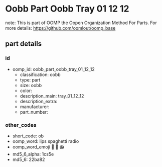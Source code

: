 # Oobb Part Oobb Tray 01 12 12  

note: This is part of OOMP the Oopen Organization Method For Parts. For more details: https://github.com/oomlout/oomp_base

##  part details





### id
* oomp_id: oobb_part_oobb_tray_01_12_12
  * classification: oobb
  * type: part
  * size: oobb
  * color: 
  * description_main: tray_01_12_12
  * description_extra: 
  * manufacturer: 
  * part_number: 

### other_codes
* short_code: ob
* oomp_word: lips spaghetti radio
* oomp_word_emoji :lips: :spaghetti: :radio:
* md5_6_alpha: 1cs5e
* md5_6: 22ba82
